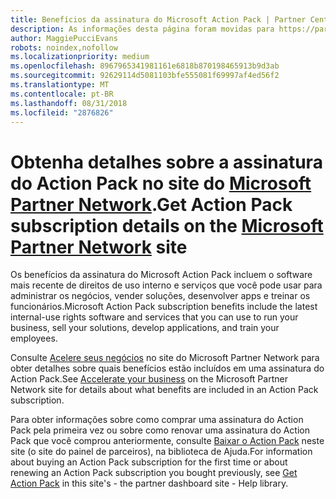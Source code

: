 ```yaml
---
title: Benefícios da assinatura do Microsoft Action Pack | Partner Center
description: As informações desta página foram movidas para https://partner.microsoft.com/membership/internal-use-software.
author: MaggiePucciEvans
robots: noindex,nofollow
ms.localizationpriority: medium
ms.openlocfilehash: 8967965341981161e6818b870198465913b9d3ab
ms.sourcegitcommit: 92629114d5081103bfe555081f69997af4ed56f2
ms.translationtype: MT
ms.contentlocale: pt-BR
ms.lasthandoff: 08/31/2018
ms.locfileid: "2876826"
---
```

# <a name="get-action-pack-subscription-details-on-the-microsoft-partner-networkhttpspartnermicrosoftcommembershipinternal-use-software-site"></a><span data-ttu-id="257b2-103">Obtenha detalhes sobre a assinatura do Action Pack no site do [Microsoft Partner Network](https://partner.microsoft.com/membership/internal-use-software).</span><span class="sxs-lookup"><span data-stu-id="257b2-103">Get Action Pack subscription details on the [Microsoft Partner Network](https://partner.microsoft.com/membership/internal-use-software) site</span></span> 

<span data-ttu-id="257b2-104">Os benefícios da assinatura do Microsoft Action Pack incluem o software mais recente de direitos de uso interno e serviços que você pode usar para administrar os negócios, vender soluções, desenvolver apps e treinar os funcionários.</span><span class="sxs-lookup"><span data-stu-id="257b2-104">Microsoft Action Pack subscription benefits include the latest internal-use rights software and services that you can use to run your business, sell your solutions, develop applications, and train your employees.</span></span>

<span data-ttu-id="257b2-105">Consulte [Acelere seus negócios](https://partner.microsoft.com/membership/internal-use-software) no site do Microsoft Partner Network para obter detalhes sobre quais benefícios estão incluídos em uma assinatura do Action Pack.</span><span class="sxs-lookup"><span data-stu-id="257b2-105">See [Accelerate your business](https://partner.microsoft.com/membership/internal-use-software) on the Microsoft Partner Network site for details about what benefits are included in an Action Pack subscription.</span></span>   

<span data-ttu-id="257b2-106">Para obter informações sobre como comprar uma assinatura do Action Pack pela primeira vez ou sobre como renovar uma assinatura do Action Pack que você comprou anteriormente, consulte [Baixar o Action Pack](mpn-get-action-pack.md) neste site (o site do painel de parceiros), na biblioteca de Ajuda.</span><span class="sxs-lookup"><span data-stu-id="257b2-106">For information about buying an Action Pack subscription for the first time or about renewing an Action Pack subscription you bought previously, see [Get Action Pack](mpn-get-action-pack.md) in this site's - the partner dashboard site - Help library.</span></span>


